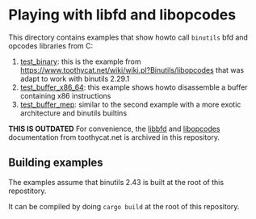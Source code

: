# Playing with libfd and libopcodes

This directory contains examples that show howto call `binutils` bfd and
opcodes libraries from C:
1. [test_binary](examples/src/test_binary.c): this is the example from
   https://www.toothycat.net/wiki/wiki.pl?Binutils/libopcodes that was adapt to
   work with binutils 2.29.1
2. [test_buffer_x86_64](examples/src/test_buffer_x86_64.c): this example shows
   howto disassemble a buffer containing x86 instructions
3. [test_buffer_mep](examples/src/test_buffer_mep.c): similar to the second
   example with a more exotic architecture and binutils builtins

**THIS IS OUTDATED**
For convenience, the [libbfd](http://htmlpreview.github.com/?https://github.com/guedou/binutils-rs/blob/master/resources/docs/ToothyWiki_%20Binutils_Bfd.html) and
[libopcodes](http://htmlpreview.github.com/?https://github.com/guedou/binutils-rs/blob/master/resources/docs/ToothyWiki_%20Binutils_Libopcodes.html) documentation from
toothycat.net is archived in this repository.


## Building examples

The examples assume that binutils 2.43 is built at the root of this
repostitory. 

It can be compiled by doing `cargo build` at the root of this repository.
